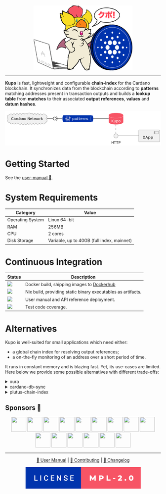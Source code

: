 <p align="center">
  <img src="./docs/kupo.png" height=210 width=320 />
</p>

<hr/>

**Kupo** is fast, lightweight and configurable **chain-index** for the Cardano blockchain. It synchronizes data from the blockchain according to **patterns** matching addresses present in transaction outputs and builds a **lookup table** from **matches** to their associated **output references**, **values** and **datum hashes**.

<p align="center">
  <img src="./docs/architecture-diagram.png" />
</p>

# Getting Started

See the [user-manual 📖](https://cardanosolutions.github.io/kupo).

# System Requirements

| Category         | Value                                      |
| ---              | ---                                        |
| Operating System | Linux 64-bit                               |
| RAM              | 256MB                                      |
| CPU              | 2 cores                                    |
| Disk Storage     | Variable, up to 40GB (full index, mainnet) |

# Continuous Integration

| Status | Description | 
| --- | --- | 
| <a href="https://github.com/CardanoSolutions/kupo/actions/workflows/docker.yaml"><img src="https://img.shields.io/github/workflow/status/cardanosolutions/kupo/Docker?style=for-the-badge&label=&logo=Docker&logoColor=000000&color=f9dd24" /></a> | Docker build, shipping images to [Dockerhub](https://hub.docker.com/r/cardanosolutions/kupo) |
| <a href="https://github.com/CardanoSolutions/kupo/actions/workflows/nix.yaml"><img src="https://img.shields.io/github/workflow/status/cardanosolutions/kupo/Nix?style=for-the-badge&label=&logo=NixOS&logoColor=000000&color=f9dd24" /></a> | Nix build, providing static binary executables as artifacts. | 
| <a href="https://github.com/CardanoSolutions/kupo/actions/workflows/pages/pages-build-deployment"><img src="https://img.shields.io/github/deployments/cardanosolutions/kupo/github-pages?style=for-the-badge&label=&logo=readthedocs&logoColor=000000&color=f9dd24"></a> | User manual and API reference deployment. |
| <img src="https://img.shields.io/static/v1?style=for-the-badge&label=&message=85%&logo=codecov&logoColor=000000&color=f9dd24"> | Test code coverage. |

# Alternatives

Kupo is well-suited for small applications which need either: 

- a global chain index for resolving output references;
- a on-the-fly monitoring of an address over a short period of time.

It runs in constant memory and is blazing fast. Yet, its use-cases are limited. Here below we provide some possible alternatives with different trade-offs:

<details>
  <summary>oura</summary>

Key difference(s): Oura in itself does not provide any chain-indexing, but it supports pluggable sinks where filtered data from the Cardano blockchain can be dumped into (e.g. Elastic Search or Kafka). It also supports a wider variety of events. All-in-all, a good fit for more elaborate solutions.

<p align="right">
  <a href="https://github.com/txpipe/oura/#readme">Learn more</a>
  </p>
</details>


<details>
  <summary>cardano-db-sync</summary>

Key difference(s): cardano-db-sync synchronizes ALL data from the Cardano blockchain, whereas Kupo focuses only on transaction outputs. This comes with obvious trade-offs in both on-disk storage but also runtime requirements. 

<p align="right">
  <a href="https://github.com/input-output-hk/cardano-db-sync#cardano-db-sync">Learn more</a>
</p>
</details>

<details>
  <summary>plutus-chain-index</summary>

Key differences(s): the plutus-chain-index is the native component behind the PAB (Plutus Application Backend). It is however intended to be user-facing and as such, does not provide a friendly user experience for uses outside of the PAB's internals.

<p align="right">
  <a href="https://github.com/input-output-hk/plutus-apps/tree/main/plutus-chain-index-core#plutus-chain-index">Learn more</a>
</p>
</details>

## Sponsors 💖 

<p align="center">
  <a href="https://rraayy.com/"><img src="https://avatars.githubusercontent.com/u/65092852?s=48&v=4" width=48 height=48 /></a>
  <a href="https://sundaeswap.finance/"><img src="https://avatars.githubusercontent.com/u/83610786?s=48&v=4" width=48 height=48 /></a>
  <a href="https://github.com/savaki"><img src="https://avatars.githubusercontent.com/u/108710?s=48&v=4" width=48 height=48 /></a>
  <a href="https://blockfrost.io/"><img src="https://avatars.githubusercontent.com/u/70073210?s=48&v=4" width=48 height=48 /></a>
  <a href="https://github.com/jacoblambda"><img src="https://avatars.githubusercontent.com/u/9424043?s=48&v=4" width=48 height=48 /></a>
  <a href="https://github.com/minswap"><img src="https://avatars.githubusercontent.com/u/80548193?s=48&v=4" width=48 height=48 /></a>
  <a href="https://github.com/Quantumplation"><img src="https://avatars.githubusercontent.com/u/49870?v=4" width=48 height=48 /></a>
  <a href="https://github.com/codybutz"><img src="https://avatars.githubusercontent.com/u/3670430?s=48&v=4" width=48 height=48 /></a>
  <a href="https://github.com/scarmuega"><img src="https://avatars.githubusercontent.com/u/653886?s=48&v=4" width=48 height=48 /></a>
  <a href="https://github.com/mrbrinker"><img src="https://avatars.githubusercontent.com/u/41247403?s=48&v=4" width=48 height=48 /></a>
  <a href="https://github.com/sacrelege"><img src="https://avatars.githubusercontent.com/u/7289595?v=4" width=48 height=48 /></a>
  <a href="https://ccvault.io/"><img src="https://avatars.githubusercontent.com/u/86010408?s=48&v=4" width=48 height=48 /></a>
  <a href="https://github.com/artemwright"><img src="https://avatars.githubusercontent.com/u/83517471?s=48&v=4" width=48 height=48 /></a>
  <a href="https://github.com/kayandra"><img src="https://avatars.githubusercontent.com/u/5002506?s=48&v=4" width=48 height=48 /></a>
  <a href="https://github.com/tapiocapool"><img src="https://avatars.githubusercontent.com/u/80033713?s=48&v=4" width=48 height=48 /></a>
</p>

---

<p align="center">
  <a href="https://cardanosolutions.github.io/kupo">📖 User Manual</a>
  |
  <a href="CONTRIBUTING.md"> 📐 Contributing</a>
  |
  <a href="CHANGELOG.md"> 💾 Changelog</a>
</p>

<p align="center"><a href="https://github.com/cardanosolutions/kupo/blob/master/LICENSE"><img src=".github/license.svg" alt="license=MPL-2.0" /></a></p>
